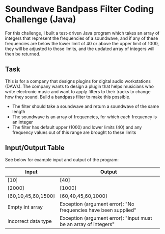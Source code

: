 # Soundwave Bandpass Filter Coding Challenge (Java)
For this challenge, I built a test-driven Java program which takes an array of integers that represent the frequencies of a soundwave, and if any of these frequencies are below the lower limit of 40 or above the upper limit of 1000, they will be adjusted to those limits, and the updated array of integers will then be returned.


## Task
This is for a company that designs plugins for digital audio workstations (DAWs). The company wants to design a plugin that helps musicians who write electronic music and want to apply filters to their tracks to change how they sound. Build a bandpass filter to make this possible.
- The filter should take a soundwave and return a soundwave of the same length
- The soundwave is an array of frequencies, for which each frequency is an integer
- The filter has default upper (1000) and lower limits (40) and any frequency values out of this range are brought to these limits


## Input/Output Table
See below for example input and output of the program:

__Input__               |   __Output__
------------------------|--------------------------------------------
[10]                    |  [40]  
[2000]                  |  [1000]
[60,10,45,60,1500]      |  [60,40,45,60,1000]
Empty int array         |  Exception (argument error): "No frequencies have been supplied"
Incorrect data type     |  Exception (argument error): "Input must be an array of integers"
